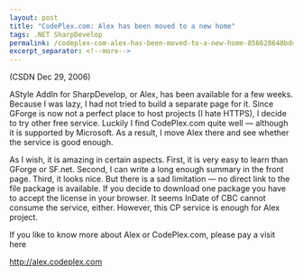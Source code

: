 ```yaml
---
layout: post
title: "CodePlex.com: Alex has been moved to a new home"
tags: .NET SharpDevelop
permalink: /codeplex-com-alex-has-been-moved-to-a-new-home-856628648bdd
excerpt_separator: <!--more-->
---
```

(CSDN Dec 29, 2006)

AStyle AddIn for SharpDevelop, or Alex, has been available for a few weeks. Because I was lazy, I had not tried to build a separate page for it. Since GForge is now not a perfect place to host projects (I hate HTTPS), I decide to try other free service. Luckily I find CodePlex.com quite well — although it is supported by Microsoft. As a result, I move Alex there and see whether the service is good enough.

As I wish, it is amazing in certain aspects. First, it is very easy to learn than GForge or SF.net. Second, I can write a long enough summary in the front page. Third, it looks nice. But there is a sad limitation — no direct link to the file package is available. If you decide to download one package you have to accept the license in your browser. It seems InDate of CBC cannot consume the service, either. However, this CP service is enough for Alex project.

If you like to know more about Alex or CodePlex.com, please pay a visit here

http://alex.codeplex.com
<!--more-->